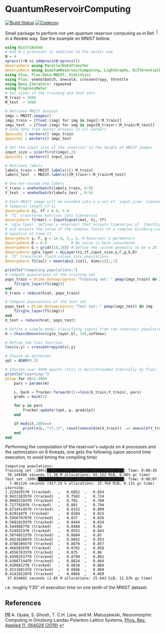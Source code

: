 # QuantumReservoirComputing

[![Build Status](https://travis-ci.com/Z-Denis/QuantumReservoirComputing.jl.svg?branch=master)](https://travis-ci.com/Z-Denis/QuantumReservoirComputing.jl)
[![Codecov](https://codecov.io/gh/Z-Denis/QuantumReservoirComputing.jl/branch/master/graph/badge.svg)](https://codecov.io/gh/Z-Denis/QuantumReservoirComputing.jl)

Small package to perform not-yet-quantum reservoir computing as in Ref. <sup id="a1">[1](#f1)</sup> in a flexible way. See the example on MNIST bellow.

```julia
using Distributed
# Add N-1 processes in addition to the master one
N = 4
nprocs()<N && addprocs(N-nprocs())
@everywhere using ParallelDataTransfer
@everywhere using QuantumReservoirComputing, LightGraphs, DifferentialEquations, Statistics
using Flux, Flux.Data.MNIST, Statistics
using Flux: onehotbatch, onecold, crossentropy, throttle
using Base.Iterators: repeated
using ProgressMeter
# Set sizes of the training and test sets
M_train = 5000
M_test  = 1000

# Retrieve MNIST dataset
imgs = MNIST.images()
imgs_train = [float.(img) for img in imgs[1:M_train]]
imgs_test  = [float.(img) for img in imgs[M_train+1:M_train+M_test]]
# Send data from master process to all workers
@passobj 1 workers() imgs_train
@passobj 1 workers() imgs_test

# Set the input size of the reservoir to the height of MNIST images
input_size = size(first(imgs),2)
@passobj 1 workers() input_size

# Retrieve labels
labels_train = MNIST.labels()[1:M_train]
labels_test  = MNIST.labels()[M_train+1:M_train+M_test]

# One-hot-encode the labels
Y_train = onehotbatch(labels_train, 0:9)
Y_test  = onehotbatch(labels_test , 0:9)

# Each MNIST image will be encoded into a a set of `input_size` timeseries of
# temporal length tf-ti
@everywhere ti, tf = 0.0, 5.0
# `f1` transforms matrices into timeseries
@everywhere f1(mat) = InputSignal(mat, ti, tf)
# `cgle_layer` defines a reservoir that accepts timeseries of `InputSignal` type
# and outputs the value of the complex fields of a complex Ginzburg-Landau
# equation at time tf.
@everywhere γ, Γ, g = 1e-4, 5., 2. # Reservoir's parameters
@everywhere D = 0.0           # No noise is here considered
@everywhere G = grid([10,10]) # Define the system geometry to be a 2D lattice
@everywhere cgle_layer = GLLayer(ti,tf,input_size,γ,Γ,g,G,D)
# `f2` transforms field values into populations
@everywhere f2(sol) = mean(abs2.(sol), dims=2)[:,1]

println("Computing populations:")
# Compute populations of the training set
pops_train = @time @showprogress "Training set: " pmap(imgs_train) do img
    f2(cgle_layer(f1(img)))
end
X_train = reduce(hcat, pops_train)

# Compute populations of the test set
pops_test = @time @showprogress "Test set: " pmap(imgs_test) do img
    f2(cgle_layer(f1(img)))
end
X_test = reduce(hcat, pops_test)

# Define a simple model classifying inputs from the reservoir populations
m = Chain(Dense(nv(cgle_layer.G), 10),softmax)

# Define the loss function
loss(x,y) = crossentropy(m(x),y)

# Choose an optimizer
opt = ADAM(0.2)

# Iterate over 4000 epochs (this is multithreaded internally by Flux)
println("Learning:")
@time for it=1:4000
    pars = params(m)

    L, back = Tracker.forward(()->loss(X_train,Y_train), pars)
    grads = back(1)

    for p in pars
        Tracker.update!(opt, p, grads[p])
    end

    if mod(it,200)==0
        println(L, "\t,\t", count(onecold(m(X_train)) .== onecold(Y_train)) / length(imgs_train), "\t,\t", count(onecold(m(X_test)) .== onecold(Y_test)) / length(imgs_test))
    end
end
```

Performing the computation of the reservoir's outputs on 4 processes and the optimization on 6 threads, one gets the following (upon second time execution, to avoid timing the compiling time)
```julia-repl
Computing populations:
Training set :100%|███████████████████████████████████| Time: 0:00:39
 39.149486 seconds (1.38 M allocations: 92.152 MiB, 0.08% gc time)
Test set :100%|███████████████████████████████████████| Time: 0:00:07
  7.961126 seconds (417.24 k allocations: 25.769 MiB, 0.11% gc time)
Learning:
1.2234291f0 (tracked)   ,   0.6852  ,   0.654
0.94211835f0 (tracked)  ,   0.7502  ,   0.724
0.80892193f0 (tracked)  ,   0.782   ,   0.768
0.7277918f0 (tracked)   ,   0.801   ,   0.794
0.67145145f0 (tracked)  ,   0.8152  ,   0.809
0.629144f0 (tracked)    ,   0.8284  ,   0.815
0.59567076f0 (tracked)  ,   0.837   ,   0.826
0.56818193f0 (tracked)  ,   0.8444  ,   0.834
0.5449687f0 (tracked)   ,   0.8488  ,   0.84
0.5249333f0 (tracked)   ,   0.8552  ,   0.843
0.50748515f0 (tracked)  ,   0.8604  ,   0.85
0.49216288f0 (tracked)  ,   0.8642  ,   0.853
0.47863045f0 (tracked)  ,   0.8676  ,   0.857
0.4665826f0 (tracked)   ,   0.8702  ,   0.858
0.45567635f0 (tracked)  ,   0.875   ,   0.86
0.44582537f0 (tracked)  ,   0.8794  ,   0.862
0.43687144f0 (tracked)  ,   0.8824  ,   0.864
0.4286812f0 (tracked)   ,   0.8838  ,   0.866
0.42116913f0 (tracked)  ,   0.8846  ,   0.868
0.41418228f0 (tracked)  ,   0.8866  ,   0.869
 37.634682 seconds (2.85 M allocations: 25.643 GiB, 11.53% gc time)
```
i.e. roughly 1'30" of execution time on one tenth of the MNIST dataset.

## References

<b id="f1">[1]</b> A. Opala, S. Ghosh, T. C.H. Liew, and M. Matuszewski, Neuromorphic Computing in Ginzburg-Landau Polariton-Lattice Systems, [Phys. Rev. Applied 11, 064029 (2019)](https://doi.org/10.1103/PhysRevApplied.11.064029) [↩](#a1)
